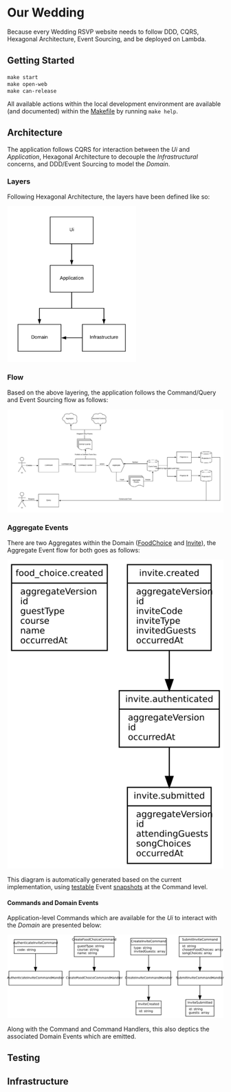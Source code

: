 # Our Wedding

Because every Wedding RSVP website needs to follow DDD, CQRS, Hexagonal Architecture, Event Sourcing, and be deployed on Lambda.

## Getting Started

```
make start
make open-web
make can-release
```

All available actions within the local development environment are available (and documented) within the [Makefile](Makefile) by running `make help`.

## Architecture

The application follows CQRS for interaction between the *Ui* and *Application*, Hexagonal Architecture to decouple the *Infrastructural* concerns, and DDD/Event Sourcing to model the *Domain*.

### Layers

Following Hexagonal Architecture, the layers have been defined like so:

<img src="documentation/hexagonal-architecture.png" width="300">

### Flow

Based on the above layering, the application follows the Command/Query and Event Sourcing flow as follows:

![](documentation/cqrs-event-sourcing-flow-diagram.png)

### Aggregate Events

There are two Aggregates within the Domain ([FoodChoice](app/src/Domain/Model/FoodChoice) and [Invite](app/src/Domain/Model/Invite)), the Aggregate Event flow for both goes as follows:

![](documentation/aggregate-event-digram.svg)

This diagram is automatically generated based on the current implementation, using [testable](app/tests/Application/Command/CommandTestCase.php) Event [snapshots](app/tests/Application/Command/EventStoreSnapshots) at the Command level.

#### Commands and Domain Events

Application-level Commands which are available for the *Ui* to interact with the *Domain* are presented below:

![](documentation/command-digram.svg)

Along with the Command and Command Handlers, this also deptics the associated Domain Events which are emitted.

## Testing

## Infrastructure

